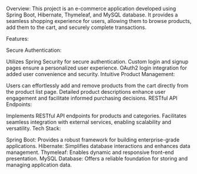 Overview:
This project is an e-commerce application developed using Spring Boot, Hibernate, Thymeleaf, and MySQL database. It provides a seamless shopping experience for users, allowing them to browse products, add them to the cart, and securely complete transactions.

Features:

Secure Authentication:

Utilizes Spring Security for secure authentication.
Custom login and signup pages ensure a personalized user experience.
OAuth2 login integration for added user convenience and security.
Intuitive Product Management:

Users can effortlessly add and remove products from the cart directly from the product list page.
Detailed product descriptions enhance user engagement and facilitate informed purchasing decisions.
RESTful API Endpoints:

Implements RESTful API endpoints for products and categories.
Facilitates seamless integration with external services, enabling scalability and versatility.
Tech Stack:

Spring Boot: Provides a robust framework for building enterprise-grade applications.
Hibernate: Simplifies database interactions and enhances data management.
Thymeleaf: Enables dynamic and responsive front-end presentation.
MySQL Database: Offers a reliable foundation for storing and managing application data.
